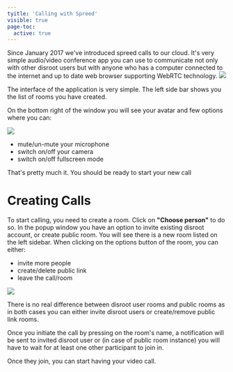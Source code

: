 ```yaml
---
tyitle: 'Calling with Spreed'
visible: true
page-toc:
  active: true
---
```


Since January 2017 we've introduced spreed calls to our cloud. It's very simple audio/video conference app you can use to communicate not only with other disroot users but with anyone who has a computer connected to the internet and up to date web browser supporting WebRTC technology.
![](spreed_main.png)


The interface of the application is very simple. The left side bar shows you the list of rooms you have created.


On the bottom right of the window you will see your avatar and few options where you can:

![](spreed_bottom.png)

 - mute/un-mute your microphone
 - switch on/off your camera
 - switch on/off fullscreen mode

That's pretty much it. You should be ready to start your new call

# Creating Calls
To start calling, you need to create a room. Click on **"Choose person"** to do so. In the popup window you have an option to invite existing disroot account, or create public room.
You will see there is a new room listed on the left sidebar.
When clicking on the options button of the room, you can either:
  - invite more people
  - create/delete public link
  - leave the call/room

![](spreed_create_calls1.png)

There is no real difference between disroot user rooms and public rooms as in both cases you can either invite disroot users or create/remove public link rooms.

Once you initiate the call by pressing on the room's name, a notification will be sent to invited disroot user or (in case of public room instance) you will have to wait for at least one other participant to join in.

Once they join, you can start having your video call.
